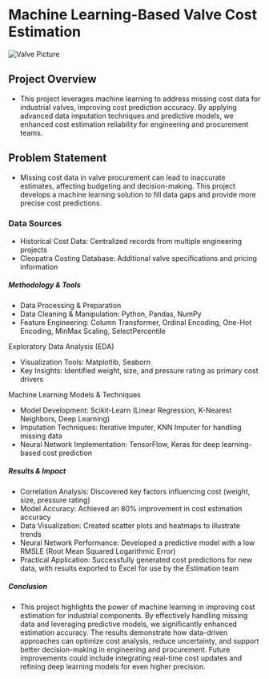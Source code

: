 # Machine Learning-Based Valve Cost Estimation

![Valve Picture]([Imgur](https://imgur.com/i8YjCkq))


## Project Overview
- This project leverages machine learning to address missing cost data for industrial valves, improving cost prediction accuracy. By applying advanced data imputation techniques and predictive models, we enhanced cost estimation reliability for engineering and procurement teams.

## Problem Statement
- Missing cost data in valve procurement can lead to inaccurate estimates, affecting budgeting and decision-making. This project develops a machine learning solution to fill data gaps and provide more precise cost predictions.

### Data Sources
- Historical Cost Data: Centralized records from multiple engineering projects
- Cleopatra Costing Database: Additional valve specifications and pricing information

##### Methodology & Tools
- Data Processing & Preparation
- Data Cleaning & Manipulation: Python, Pandas, NumPy
- Feature Engineering: Column Transformer, Ordinal Encoding, One-Hot Encoding, MinMax Scaling, SelectPercentile

Exploratory Data Analysis (EDA)
- Visualization Tools: Matplotlib, Seaborn
- Key Insights: Identified weight, size, and pressure rating as primary cost drivers

Machine Learning Models & Techniques
- Model Development: Scikit-Learn (Linear Regression, K-Nearest Neighbors, Deep Learning)
- Imputation Techniques: Iterative Imputer, KNN Imputer for handling missing data
- Neural Network Implementation: TensorFlow, Keras for deep learning-based cost prediction

##### Results & Impact
- Correlation Analysis: Discovered key factors influencing cost (weight, size, pressure rating)
- Model Accuracy: Achieved an 80% improvement in cost estimation accuracy
- Data Visualization: Created scatter plots and heatmaps to illustrate trends
- Neural Network Performance: Developed a predictive model with a low RMSLE (Root Mean Squared Logarithmic Error)
- Practical Application: Successfully generated cost predictions for new data, with results exported to Excel for use by the Estimation team

##### Conclusion
- This project highlights the power of machine learning in improving cost estimation for industrial components. By effectively handling missing data and leveraging predictive models, we significantly enhanced estimation accuracy. The results demonstrate how data-driven approaches can optimize cost analysis, reduce uncertainty, and support better decision-making in engineering and procurement. Future improvements could include integrating real-time cost updates and refining deep learning models for even higher precision.

